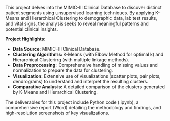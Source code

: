 This project delves into the MIMIC-III Clinical Database to discover distinct patient segments using unsupervised learning techniques. By applying K-Means and Hierarchical Clustering to demographic data, lab test results, and vital signs, the analysis seeks to reveal meaningful patterns and potential clinical insights.

**Project Highlights:**

* **Data Source:** MIMIC-III Clinical Database.
* **Clustering Algorithms:** K-Means (with Elbow Method for optimal k) and Hierarchical Clustering (with multiple linkage methods).
* **Data Preprocessing:** Comprehensive handling of missing values and normalization to prepare the data for clustering.
* **Visualization:** Extensive use of visualizations (scatter plots, pair plots, dendrograms) to understand and interpret the resulting clusters.
* **Comparative Analysis:** A detailed comparison of the clusters generated by K-Means and Hierarchical Clustering.

The deliverables for this project include Python code (.ipynb), a comprehensive report (Word) detailing the methodology and findings, and high-resolution screenshots of key visualizations.
